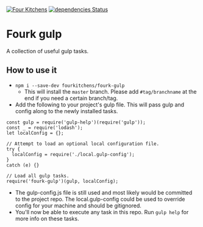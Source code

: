 [![Four Kitchens](https://img.shields.io/badge/4K-Four%20Kitchens-35AA4E.svg)](https://fourkitchens.com/)
[![dependencies Status](https://david-dm.org/fourkitchens/fourk-gulp/status.svg)](https://david-dm.org/fourkitchens/fourk-gulp)

# Fourk gulp
A collection of useful gulp tasks.

## How to use it
* `npm i --save-dev fourkitchens/fourk-gulp`
  * This will install the `master` branch. Please add `#tag/branchname` at the end if you need a certain branch/tag.
* Add the following to your project's gulp file. This will pass gulp and config along to the newly installed tasks.
```
const gulp = require('gulp-help')(require('gulp'));
const _ = require('lodash');
let localConfig = {};

// Attempt to load an optional local configuration file.
try {
  localConfig = require('./local.gulp-config');
}
catch (e) {}

// Load all gulp tasks.
require('fourk-gulp')(gulp, localConfig);
```
* The gulp-config.js file is still used and most likely would be committed to the project repo. The local.gulp-config could be used to override config for your machine and should be gitignored.
* You'll now be able to execute any task in this repo. Run `gulp help` for more info on these tasks.
